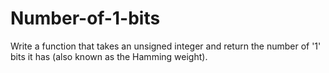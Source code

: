 # Number-of-1-bits
Write a function that takes an unsigned integer and return the number of '1' bits it has (also known as the Hamming weight).

